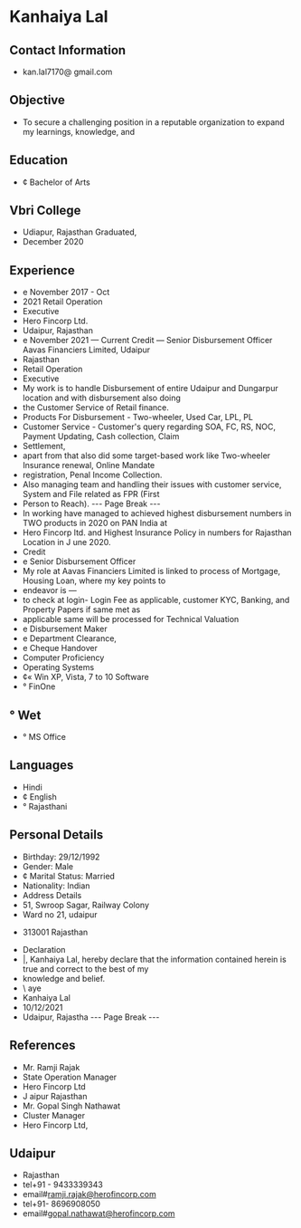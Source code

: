 # Kanhaiya Lal

## Contact Information

* kan.lal7170@ gmail.com


## Objective

* To secure a challenging position in a reputable organization to expand my learnings, knowledge, and


## Education

* ¢ Bachelor of Arts


## Vbri College

* Udiapur, Rajasthan Graduated,
* December 2020


## Experience

* e November 2017 - Oct
* 2021 Retail Operation
* Executive
* Hero Fincorp Ltd.
* Udaipur, Rajasthan
* e November 2021 — Current Credit — Senior Disbursement Officer Aavas Financiers Limited, Udaipur
* Rajasthan
* Retail Operation
* Executive
* My work is to handle Disbursement of entire Udaipur and Dungarpur location and with disbursement also doing
* the Customer Service of Retail finance.
* Products For Disbursement - Two-wheeler, Used Car, LPL, PL
* Customer Service - Customer's query regarding SOA, FC, RS, NOC, Payment Updating, Cash collection, Claim
* Settlement,
* apart from that also did some target-based work like Two-wheeler Insurance renewal, Online Mandate
* registration, Penal Income Collection.
* Also managing team and handling their issues with customer service, System and File related as FPR (First
* Person to Reach).
--- Page Break ---
* In working have managed to achieved highest disbursement numbers in TWO products in 2020 on PAN India at
* Hero Fincorp ltd. and Highest Insurance Policy in numbers for Rajasthan Location in J une 2020.
* Credit
* e Senior Disbursement Officer
* My role at Aavas Financiers Limited is linked to process of Mortgage, Housing Loan, where my key points to
* endeavor is —
* to check at login- Login Fee as applicable, customer KYC, Banking, and Property Papers if same met as
* applicable same will be processed for Technical Valuation
* e Disbursement Maker
* e Department Clearance,
* e Cheque Handover
* Computer Proficiency
* Operating Systems
* ¢« Win XP, Vista, 7 to 10 Software
* ° FinOne


## ° Wet

* ° MS Office


## Languages

* Hindi
* ¢ English
* ° Rajasthani


## Personal Details

* Birthday: 29/12/1992
* Gender: Male
* ¢ Marital Status: Married
* Nationality: Indian
* Address Details
* 51, Swroop Sagar, Railway Colony
* Ward no 21, udaipur
- 313001 Rajasthan
* Declaration
* |, Kanhaiya Lal, hereby declare that the information contained herein is true and correct to the best of my
* knowledge and belief.
* \ aye
* Kanhaiya Lal
* 10/12/2021
* Udaipur, Rajastha
--- Page Break ---


## References

* Mr. Ramji Rajak
* State Operation Manager
* Hero Fincorp Ltd
* J aipur Rajasthan
* Mr. Gopal Singh Nathawat
* Cluster Manager
* Hero Fincorp Ltd,


## Udaipur

* Rajasthan
* tel+91 - 9433339343
* email#ramji.rajak@herofincorp.com
* tel+91- 8696908050
* email#gopal.nathawat@herofincorp.com

